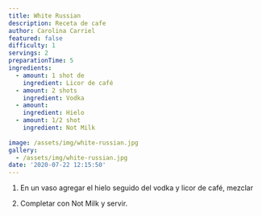 ```yaml
---
title: White Russian
description: Receta de cafe
author: Carolina Carriel
featured: false
difficulty: 1
servings: 2
preparationTime: 5
ingredients:
  - amount: 1 shot de
    ingredient: Licor de café
  - amount: 2 shots
    ingredient: Vodka
  - amount:  
    ingredient: Hielo 
  - amount: 1/2 shot
    ingredient: Not Milk
 
image: /assets/img/white-russian.jpg
gallery:
  - /assets/img/white-russian.jpg
date: '2020-07-22 12:15:50'
---
```

1. En un vaso agregar el hielo seguido del vodka y licor de café, mezclar		

2. Completar con Not Milk y servir.			
